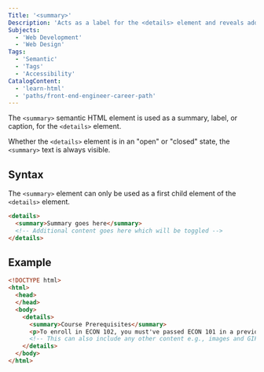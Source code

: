 ```yaml
---
Title: '<summary>'
Description: 'Acts as a label for the <details> element and reveals additional information when clicked.'
Subjects:
  - 'Web Development'
  - 'Web Design'
Tags:
  - 'Semantic'
  - 'Tags'
  - 'Accessibility'
CatalogContent:
  - 'learn-html'
  - 'paths/front-end-engineer-career-path'
---
```


The `<summary>` semantic HTML element is used as a summary, label, or caption, for the `<details>` element. 
  
Whether the `<details>` element is in an "open" or "closed" state, the `<summary>` text is always visible.

## Syntax

The `<summary>` element can only be used as a first child element of the `<details>` element.

```html
<details>
  <summary>Summary goes here</summary>
  <!-- Additional content goes here which will be toggled -->
</details>
```

## Example

```html
<!DOCTYPE html>
<html>
  <head>
  </head>
  <body>
    <details>
      <summary>Course Prerequisites</summary>
      <p>To enroll in ECON 102, you must've passed ECON 101 in a previous semester.</p>
      <!-- This can also include any other content e.g., images and GIFs -->
    </details>
  </body>
</html>
```
